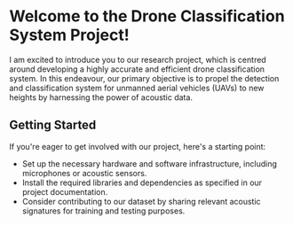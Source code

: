 # Welcome to the Drone Classification System Project!

I am excited to introduce you to our research project, which is centred around developing a highly accurate and efficient drone classification system. In this endeavour, our primary objective is to propel the detection and classification system for unmanned aerial vehicles (UAVs) to new heights by harnessing the power of acoustic data.

## Getting Started
If you're eager to get involved with our project, here's a starting point:
- Set up the necessary hardware and software infrastructure, including microphones or acoustic sensors.
- Install the required libraries and dependencies as specified in our project documentation.
- Consider contributing to our dataset by sharing relevant acoustic signatures for training and testing purposes.

